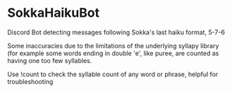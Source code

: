 # SokkaHaikuBot
Discord Bot detecting messages following Sokka's last haiku format, 5-7-6

Some inaccuracies due to the limitations of the underlying syllapy library (for example some words ending in double 'e', like puree, are counted as having one too few syllables.

Use !count to check the syllable count of any word or phrase, helpful for troubleshooting
